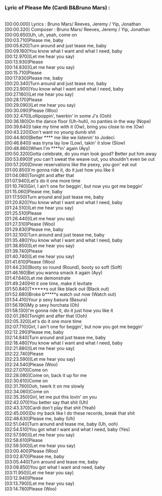<h3>Lyric of Please Me (Cardi B&Bruno Mars) :</h3><p><br>[00:00.000] Lyrics : Bruno Mars/ Reeves, Jeremy / Yip, Jonathan
<br>[00:00.320] Composer : Bruno Mars/ Reeves, Jeremy / Yip, Jonathan
<br>[00:00.650]Uh, uh, yeah, come on
<br>[00:03.710]Please me, baby
<br>[00:05.620]Turn around and just tease me, baby
<br>[00:09.160]You know what I want and what I need, baby
<br>[00:12.970](Let me hear you say)
<br>[00:13.930]Please
<br>[00:14.830](Let me hear you say)
<br>[00:15.710]Please
<br>[00:17.930]Please me, baby
<br>[00:20.340]Turn around and just tease me, baby
<br>[00:23.900]You know what I want and what I need, baby
<br>[00:27.160](Let me hear you say)
<br>[00:28.170]Please
<br>[00:29.090](Let me hear you say)
<br>[00:30.090]Please (Woo)
<br>[00:32.470]Lollipoppin', twerkin' in some J's (Ooh)
<br>[00:36.180]On the dance floor (Uh-huh), no panties in the way (Nope)
<br>[00:39.640]I take my time with it (Ow), bring you close to me (Ow)
<br>[00:43.220]Don't want no young dumb shit
<br>[00:44.800]Better **** me like we listenin' to Jodeci
<br>[00:46.840]I was tryna lay low (Low), takin' it slow (Slow)
<br>[00:48.860]When I'm ****in' again (Ayy)
<br>[00:50.320]Gotta celebrate, do you man look good? Better put him away
<br>[00:53.690]If you can't sweat the weave out, you shouldn't even be out
<br>[00:57.200]Dinner reservations like the psexy, you gon' eat out
<br>[01:00.850]I'm gonna ride it, do it just how you like it
<br>[01:04.080]Tonight and after that
<br>[01:07.940]Let's do it one more time
<br>[01:10.740]Girl, I ain't one for beggin', but now you got me beggin'
<br>[01:15.060]Please me, baby
<br>[01:17.550]Turn around and just tease me, baby
<br>[01:20.820]You know what I want and what I need, baby
<br>[01:24.510](Let me hear you say)
<br>[01:25.510]Please
<br>[01:26.440](Let me hear you say)
<br>[01:27.310]Please (Woo)
<br>[01:29.830]Please me, baby
<br>[01:32.100]Turn around and just tease me, baby
<br>[01:35.480]You know what I want and what I need, baby
<br>[01:38.850](Let me hear you say)
<br>[01:39.740]Please
<br>[01:40.740](Let me hear you say)
<br>[01:41.610]Please (Woo)
<br>[01:44.230]Booty so round (Round), booty so soft (Soft)
<br>[01:46.160]Bet you wanna smack it again (Ayy)
<br>[01:47.640]Let me demonstrate
<br>[01:49.240]Hit it one time, make it levitate
<br>[01:50.840]T*****s out like black out (Black out)
<br>[01:52.680]Broke b*****s watch out now (Watch out)
<br>[01:54.410]Your p sexy basura (Basura)
<br>[01:56.190]My p sexy horchata (Oh)
<br>[01:58.130]I'm gonna ride it, do it just how you like it
<br>[02:01.280]Tonight and after that (Ooh)
<br>[02:05.320]Let's do it one more time
<br>[02:07.710]Girl, I ain't one for beggin', but now you got me beggin'
<br>[02:12.290]Please me, baby
<br>[02:14.840]Turn around and just tease me, baby
<br>[02:18.480]You know what I want and what I need, baby
<br>[02:21.880](Let me hear you say)
<br>[02:22.740]Please
<br>[02:23.590](Let me hear you say)
<br>[02:24.540]Please (Woo)
<br>[02:27.070]Come on
<br>[02:28.080]Come on, back it up for me
<br>[02:30.610]Come on
<br>[02:31.760]Ooh, twerk it on me slowly
<br>[02:34.060]Come on
<br>[02:35.350]Girl, let me put this lovin' on you
<br>[02:42.070]You better say that shit (Uh)
<br>[02:43.370]Cardi don't play that shit (Yeah)
<br>[02:45.000]Do my back like I do these records, break that shit
<br>[02:48.630]Please me, baby (Uh)
<br>[02:51.040]Turn around and tease me, baby (Uh, ooh)
<br>[02:54.510]You got what I want and what I need, baby (Yes)
<br>[02:57.590](Let me hear you say)
<br>[02:58.610]Please
<br>[02:59.500](Let me hear you say)
<br>[03:00.400]Please (Woo)
<br>[03:02.870]Please me, baby
<br>[03:05.440]Turn around and tease me, baby
<br>[03:08.850]You got what I want and need, baby
<br>[03:11.950](Let me hear you say)
<br>[03:12.940]Please
<br>[03:13.790](Let me hear you say)
<br>[03:14.780]Please (Woo)
</p>